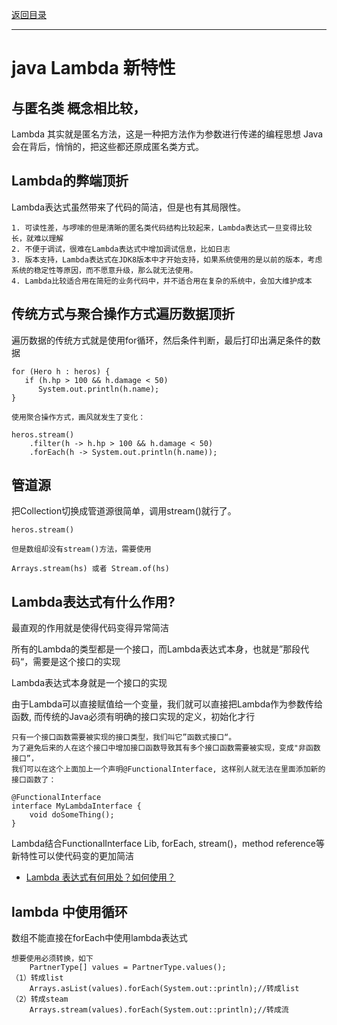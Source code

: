 <p>
    <a href="#" onclick="refreshContent('java')">返回目录</a>
</p>

---

# java Lambda 新特性

## 与匿名类 概念相比较，

Lambda 其实就是匿名方法，这是一种把方法作为参数进行传递的编程思想 Java会在背后，悄悄的，把这些都还原成匿名类方式。

## Lambda的弊端顶折

Lambda表达式虽然带来了代码的简洁，但是也有其局限性。

    1. 可读性差，与啰嗦的但是清晰的匿名类代码结构比较起来，Lambda表达式一旦变得比较长，就难以理解
    2. 不便于调试，很难在Lambda表达式中增加调试信息，比如日志
    3. 版本支持，Lambda表达式在JDK8版本中才开始支持，如果系统使用的是以前的版本，考虑系统的稳定性等原因，而不愿意升级，那么就无法使用。
    4. Lambda比较适合用在简短的业务代码中，并不适合用在复杂的系统中，会加大维护成本

## 传统方式与聚合操作方式遍历数据顶折

遍历数据的传统方式就是使用for循环，然后条件判断，最后打印出满足条件的数据

    for (Hero h : heros) {
       if (h.hp > 100 && h.damage < 50)
          System.out.println(h.name);
    }
     
    使用聚合操作方式，画风就发生了变化：
     
    heros.stream()
        .filter(h -> h.hp > 100 && h.damage < 50)
        .forEach(h -> System.out.println(h.name));    

## 管道源

把Collection切换成管道源很简单，调用stream()就行了。

    heros.stream()

    但是数组却没有stream()方法，需要使用
     
    Arrays.stream(hs) 或者 Stream.of(hs)        

## Lambda表达式有什么作用?

最直观的作用就是使得代码变得异常简洁

所有的Lambda的类型都是一个接口，而Lambda表达式本身，也就是”那段代码“，需要是这个接口的实现

Lambda表达式本身就是一个接口的实现

由于Lambda可以直接赋值给一个变量，我们就可以直接把Lambda作为参数传给函数, 而传统的Java必须有明确的接口实现的定义，初始化才行

    只有一个接口函数需要被实现的接口类型，我们叫它”函数式接口“。
    为了避免后来的人在这个接口中增加接口函数导致其有多个接口函数需要被实现，变成"非函数接口”，
    我们可以在这个上面加上一个声明@FunctionalInterface, 这样别人就无法在里面添加新的接口函数了：

    @FunctionalInterface
    interface MyLambdaInterface {
        void doSomeThing();
    }

Lambda结合FunctionalInterface Lib, forEach, stream()，method reference等新特性可以使代码变的更加简洁

- <a href="https://www.zhihu.com/question/20125256" target="_blank">Lambda 表达式有何用处？如何使用？</a>

## lambda 中使用循环

数组不能直接在forEach中使用lambda表达式

    想要使用必须转换，如下
        PartnerType[] values = PartnerType.values();
    （1）转成list
        Arrays.asList(values).forEach(System.out::println);//转成list
    （2）转成steam
        Arrays.stream(values).forEach(System.out::println);//转成流

